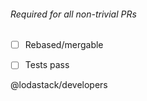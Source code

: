 ###### Required for all non-trivial PRs
- [ ] Rebased/mergable
- [ ] Tests pass


@lodastack/developers
